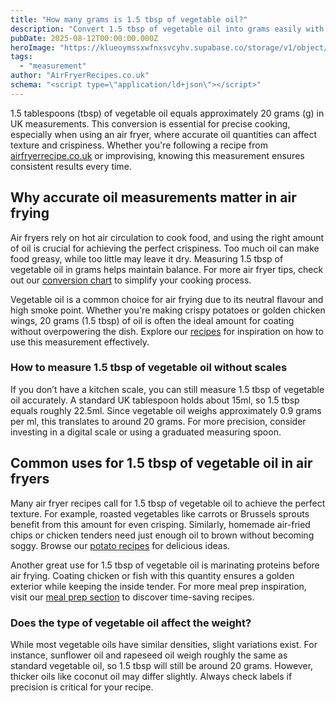 ```yaml
---
title: "How many grams is 1.5 tbsp of vegetable oil?"
description: "Convert 1.5 tbsp of vegetable oil into grams easily with our precise UK measurement guide. Perfect for air fryer recipes!"
pubDate: 2025-08-12T00:00:00.000Z
heroImage: "https://klueoymssxwfnxsvcyhv.supabase.co/storage/v1/object/public/md/how-many-grams-is-1-5-tbsp-vegetable-oil-74fbb5bd.webp"
tags:
  - "measurement"
author: "AirFryerRecipes.co.uk"
schema: "<script type=\"application/ld+json\"></script>"
---
```


<p>1.5 tablespoons (tbsp) of vegetable oil equals approximately 20 grams (g) in UK measurements. This conversion is essential for precise cooking, especially when using an air fryer, where accurate oil quantities can affect texture and crispiness. Whether you're following a recipe from <a href=https://www.airfryerrecipe.co.uk/>airfryerrecipe.co.uk</a> or improvising, knowing this measurement ensures consistent results every time.</p>  

<h2>Why accurate oil measurements matter in air frying</h2>  
<p>Air fryers rely on hot air circulation to cook food, and using the right amount of oil is crucial for achieving the perfect crispiness. Too much oil can make food greasy, while too little may leave it dry. Measuring 1.5 tbsp of vegetable oil in grams helps maintain balance. For more air fryer tips, check out our <a href=https://www.airfryerrecipe.co.uk/air-fryer-conversion-chart>conversion chart</a> to simplify your cooking process.</p>  

<p>Vegetable oil is a common choice for air frying due to its neutral flavour and high smoke point. Whether you're making crispy potatoes or golden chicken wings, 20 grams (1.5 tbsp) of oil is often the ideal amount for coating without overpowering the dish. Explore our <a href=https://www.airfryerrecipe.co.uk/recipes>recipes</a> for inspiration on how to use this measurement effectively.</p>  

<h3>How to measure 1.5 tbsp of vegetable oil without scales</h3>  
<p>If you don’t have a kitchen scale, you can still measure 1.5 tbsp of vegetable oil accurately. A standard UK tablespoon holds about 15ml, so 1.5 tbsp equals roughly 22.5ml. Since vegetable oil weighs approximately 0.9 grams per ml, this translates to around 20 grams. For more precision, consider investing in a digital scale or using a graduated measuring spoon.</p>  

<h2>Common uses for 1.5 tbsp of vegetable oil in air fryers</h2>  
<p>Many air fryer recipes call for 1.5 tbsp of vegetable oil to achieve the perfect texture. For example, roasted vegetables like carrots or Brussels sprouts benefit from this amount for even crisping. Similarly, homemade air-fried chips or chicken tenders need just enough oil to brown without becoming soggy. Browse our <a href=https://www.airfryerrecipe.co.uk/recipe-category/potatoes>potato recipes</a> for delicious ideas.</p>  

<p>Another great use for 1.5 tbsp of vegetable oil is marinating proteins before air frying. Coating chicken or fish with this quantity ensures a golden exterior while keeping the inside tender. For more meal prep inspiration, visit our <a href=https://www.airfryerrecipe.co.uk/recipe-category/meal-prep>meal prep section</a> to discover time-saving recipes.</p>  

<h3>Does the type of vegetable oil affect the weight?</h3>  
<p>While most vegetable oils have similar densities, slight variations exist. For instance, sunflower oil and rapeseed oil weigh roughly the same as standard vegetable oil, so 1.5 tbsp will still be around 20 grams. However, thicker oils like coconut oil may differ slightly. Always check labels if precision is critical for your recipe.</p>